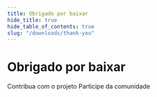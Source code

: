 ```yaml
---
title: Obrigado por baixar
hide_title: true
hide_table_of_contents: true
slug: "/downloads/thank-you"
---
```


<div className="text-center margin-top--xl">

# Obrigado por baixar

<div className="row margin-bottom--lg padding--sm flex-center">
<Link className="button button--outline button--warning button--lg margin--sm" href="/contributing">
  Contribua com o projeto
</Link>
<Link className="button button--outline button--info button--lg margin--sm" href="https://linwood.dev/matrix">
  Participe da comunidade
</Link>

</div>

</div>
